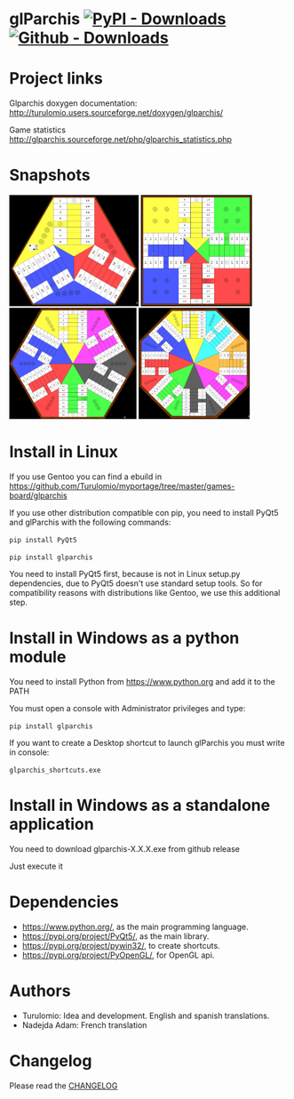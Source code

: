 # glParchis [![PyPI - Downloads](https://img.shields.io/pypi/dm/glparchis?label=Pypi%20downloads)](https://pypi.org/project/glparchis/) [![Github - Downloads](https://shields.io/github/downloads/turulomio/glparchis/total?label=Github%20downloads )](https://github.com/turulomio/glparchis/)

Project links
=============

Glparchis doxygen documentation:
    http://turulomio.users.sourceforge.net/doxygen/glparchis/
    
Game statistics
    http://glparchis.sourceforge.net/php/glparchis_statistics.php

Snapshots
=========

<img src="doc/glparchis-players-3.png" height="200"/> <img src="doc/glparchis-players-4.png" height="200"/> <img src="doc/glparchis-players-6.png" height="200"/> <img src="doc/glparchis-players-8.png" height="200"/>


Install in Linux
================
If you use Gentoo you can find a ebuild in https://github.com/Turulomio/myportage/tree/master/games-board/glparchis

If you use other distribution compatible con pip, you need to install PyQt5 and glParchis with the following commands:

`pip install PyQt5`

`pip install glparchis`

You need to install PyQt5 first, because is not in Linux setup.py dependencies, due to PyQt5 doesn't use standard setup tools. So for compatibility reasons with distributions like Gentoo, we use this additional step.

Install in Windows as a python module
=====================================
You need to install Python from https://www.python.org and add it to the PATH

You must open a console with Administrator privileges and type:

`pip install glparchis`

If you want to create a Desktop shortcut to launch glParchis you must write in console:

`glparchis_shortcuts.exe`

Install in Windows as a standalone application
==============================================
You need to download glparchis-X.X.X.exe from github release

Just execute it

Dependencies
============
* https://www.python.org/, as the main programming language.
* https://pypi.org/project/PyQt5/, as the main library.
* https://pypi.org/project/pywin32/, to create shortcuts.
* https://pypi.org/project/PyOpenGL/, for OpenGL api.

Authors
=======
* Turulomio: Idea and development. English and spanish translations.
* Nadejda Adam: French translation

Changelog
=========
Please read the [CHANGELOG](CHANGELOG.md)

